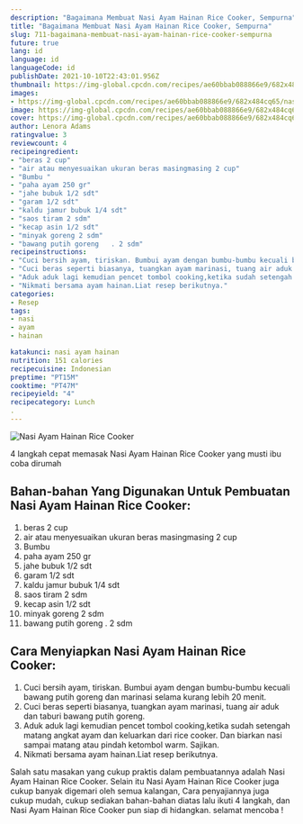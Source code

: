 ```yaml
---
description: "Bagaimana Membuat Nasi Ayam Hainan Rice Cooker, Sempurna"
title: "Bagaimana Membuat Nasi Ayam Hainan Rice Cooker, Sempurna"
slug: 711-bagaimana-membuat-nasi-ayam-hainan-rice-cooker-sempurna
future: true
lang: id
language: id
languageCode: id
publishDate: 2021-10-10T22:43:01.956Z 
thumbnail: https://img-global.cpcdn.com/recipes/ae60bbab088866e9/682x484cq65/nasi-ayam-hainan-rice-cooker-foto-resep-utama.png
images:
- https://img-global.cpcdn.com/recipes/ae60bbab088866e9/682x484cq65/nasi-ayam-hainan-rice-cooker-foto-resep-utama.png
image: https://img-global.cpcdn.com/recipes/ae60bbab088866e9/682x484cq65/nasi-ayam-hainan-rice-cooker-foto-resep-utama.png
cover: https://img-global.cpcdn.com/recipes/ae60bbab088866e9/682x484cq65/nasi-ayam-hainan-rice-cooker-foto-resep-utama.png
author: Lenora Adams
ratingvalue: 3
reviewcount: 4
recipeingredient:
- "beras 2 cup"
- "air atau menyesuaikan ukuran beras masingmasing 2 cup"
- "Bumbu "
- "paha ayam 250 gr"
- "jahe bubuk 1/2 sdt"
- "garam 1/2 sdt"
- "kaldu jamur bubuk 1/4 sdt"
- "saos tiram 2 sdm"
- "kecap asin 1/2 sdt"
- "minyak goreng 2 sdm"
- "bawang putih goreng   . 2 sdm"
recipeinstructions:
- "Cuci bersih ayam, tiriskan. Bumbui ayam dengan bumbu-bumbu kecuali bawang putih goreng dan marinasi selama kurang lebih 20 menit."
- "Cuci beras seperti biasanya, tuangkan ayam marinasi, tuang air aduk dan taburi bawang putih goreng."
- "Aduk aduk lagi kemudian pencet tombol cooking,ketika sudah setengah matang angkat ayam dan keluarkan dari rice cooker. Dan biarkan nasi sampai matang atau pindah ketombol warm. Sajikan."
- "Nikmati bersama ayam hainan.Liat resep berikutnya."
categories:
- Resep
tags:
- nasi
- ayam
- hainan

katakunci: nasi ayam hainan 
nutrition: 151 calories
recipecuisine: Indonesian
preptime: "PT15M"
cooktime: "PT47M"
recipeyield: "4"
recipecategory: Lunch
. 
---
```



![Nasi Ayam Hainan Rice Cooker](https://img-global.cpcdn.com/recipes/ae60bbab088866e9/682x484cq65/nasi-ayam-hainan-rice-cooker-foto-resep-utama.png)

4 langkah cepat memasak  Nasi Ayam Hainan Rice Cooker yang musti ibu coba dirumah

<!--inarticleads1-->

## Bahan-bahan Yang Digunakan Untuk Pembuatan Nasi Ayam Hainan Rice Cooker:

1. beras 2 cup
1. air atau menyesuaikan ukuran beras masingmasing 2 cup
1. Bumbu 
1. paha ayam 250 gr
1. jahe bubuk 1/2 sdt
1. garam 1/2 sdt
1. kaldu jamur bubuk 1/4 sdt
1. saos tiram 2 sdm
1. kecap asin 1/2 sdt
1. minyak goreng 2 sdm
1. bawang putih goreng   . 2 sdm



<!--inarticleads2-->

## Cara Menyiapkan Nasi Ayam Hainan Rice Cooker:

1. Cuci bersih ayam, tiriskan. Bumbui ayam dengan bumbu-bumbu kecuali bawang putih goreng dan marinasi selama kurang lebih 20 menit.
1. Cuci beras seperti biasanya, tuangkan ayam marinasi, tuang air aduk dan taburi bawang putih goreng.
1. Aduk aduk lagi kemudian pencet tombol cooking,ketika sudah setengah matang angkat ayam dan keluarkan dari rice cooker. Dan biarkan nasi sampai matang atau pindah ketombol warm. Sajikan.
1. Nikmati bersama ayam hainan.Liat resep berikutnya.




Salah satu masakan yang cukup praktis dalam pembuatannya adalah  Nasi Ayam Hainan Rice Cooker. Selain itu  Nasi Ayam Hainan Rice Cooker  juga cukup banyak digemari oleh semua kalangan, Cara penyajiannya juga cukup mudah, cukup sediakan bahan-bahan diatas lalu ikuti 4 langkah, dan  Nasi Ayam Hainan Rice Cooker  pun siap di hidangkan. selamat mencoba !
